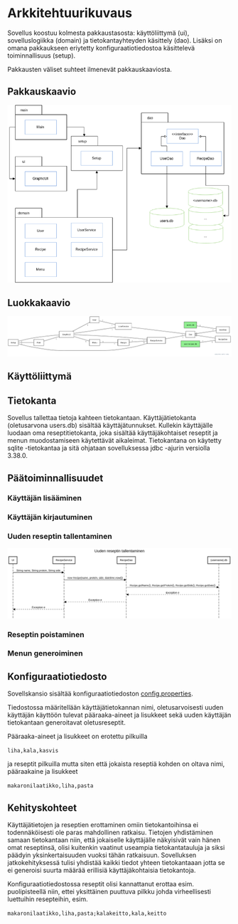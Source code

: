 <h1>Arkkitehtuurikuvaus</h1>

Sovellus koostuu kolmesta pakkaustasosta: käyttöliittymä (ui), sovelluslogiikka (domain) ja tietokantayhteyden käsittely (dao). Lisäksi on omana pakkaukseen eriytetty konfiguraatiotiedostoa käsittelevä toiminnallisuus (setup).

Pakkausten väliset suhteet ilmenevät pakkauskaaviosta.

<h2>Pakkauskaavio</h2>

![alt text](images/Menuplannerpack.png)

<h2>Luokkakaavio</h2>

![alt text](images/MenuplannerUML.png)

<h2>Käyttöliittymä</h2>

<h2>Tietokanta</h2>

Sovellus tallettaa tietoja kahteen tietokantaan. Käyttäjätietokanta (oletusarvona users.db) sisältää käyttäjätunnukset. Kullekin käyttäjälle luodaan oma reseptitietokanta, joka sisältää käyttäjäkohtaiset reseptit ja menun muodostamiseen käytettävät aikaleimat. Tietokantana on käytetty sqlite -tietokantaa ja sitä ohjataan sovelluksessa jdbc -ajurin versiolla 3.38.0.

<h2>Päätoiminnallisuudet</h2>

<h3>Käyttäjän lisääminen</h3>

<h3>Käyttäjän kirjautuminen</h3>

<h3>Uuden reseptin tallentaminen</h3>

![alt text](images/Menuplanner_new_recipe_sequence.png)

<h3>Reseptin poistaminen</h3>

<h3>Menun generoiminen</h3>

<h2>Konfiguraatiotiedosto</h2>

Sovellskansio sisältää konfiguraatiotiedoston [config.properties](../Menuplanner/config.properties).

Tiedostossa määritellään käyttäjätietokannan nimi, oletusarvoisesti uuden käyttäjän käyttöön tulevat pääraaka-aineet ja lisukkeet sekä uuden käyttäjän tietokantaan generoitavat oletusreseptit.

Pääraaka-aineet ja lisukkeet on erotettu pilkuilla

<code>liha,kala,kasvis</code>

ja reseptit pilkuilla mutta siten että jokaista reseptiä kohden on oltava nimi, pääraakaine ja lisukkeet

<code>makaronilaatikko,liha,pasta</code>

<h2>Kehityskohteet</h2>

Käyttäjätietojen ja reseptien erottaminen omiin tietokantoihinsa ei todennäköisesti ole paras mahdollinen ratkaisu. Tietojen yhdistäminen samaan tietokantaan niin, että jokaiselle käyttäjälle näkyisivät vain hänen omat reseptinsä, olisi kuitenkin vaatinut useampia tietokantatauluja ja siksi päädyin yksinkertaisuuden vuoksi tähän ratkaisuun. Sovelluksen jatkokehityksessä tulisi yhdistää kaikki tiedot yhteen tietokantaaan jotta se ei generoisi suurta määrää erillisiä käyttäjäkohtaisia tietokantoja.

Konfiguraatiotiedostossa reseptit olisi kannattanut erottaa esim. puolipisteellä niin, ettei yksittäinen puuttuva pilkku johda virheellisesti luettuihin resepteihin, esim.

<code>makaronilaatikko,liha,pasta;kalakeitto,kala,keitto</code>
